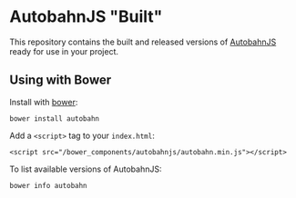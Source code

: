 # AutobahnJS "Built"

This repository contains the built and released versions of [AutobahnJS](https://github.com/tavendo/AutobahnJS) ready for use in your project.

## Using with Bower

Install with [bower](http://bower.io/):

	bower install autobahn

Add a `<script>` tag to your `index.html`:

	<script src="/bower_components/autobahnjs/autobahn.min.js"></script>

To list available versions of AutobahnJS:

	bower info autobahn
